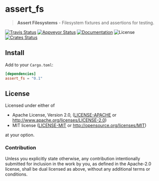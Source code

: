 # assert_fs

> **Assert Filesystems** - Filesystem fixtures and assertions for testing.

[![Travis Status](https://travis-ci.org/assert-rs/assert_fs.svg?branch=master)](https://travis-ci.org/assert-rs/assert_fs)
[![Appveyor Status](https://ci.appveyor.com/api/projects/status/kyjb91uim1xpyi8y/branch/master?svg=true)](https://ci.appveyor.com/project/epage/assert_fs)
[![Documentation](https://img.shields.io/badge/docs-master-blue.svg)][Documentation]
![License](https://img.shields.io/crates/l/assert_fs.svg)
[![Crates Status](https://img.shields.io/crates/v/assert_fs.svg)](https://crates.io/crates/assert_fs)

## Install

Add to your `Cargo.toml`:

```toml
[dependencies]
assert_fs = "0.1"
```

## License

Licensed under either of

 * Apache License, Version 2.0, ([LICENSE-APACHE](LICENSE-APACHE) or http://www.apache.org/licenses/LICENSE-2.0)
 * MIT license ([LICENSE-MIT](LICENSE-MIT) or http://opensource.org/licenses/MIT)

at your option.

### Contribution

Unless you explicitly state otherwise, any contribution intentionally
submitted for inclusion in the work by you, as defined in the Apache-2.0
license, shall be dual licensed as above, without any additional terms or
conditions.

[Crates.io]: https://crates.io/crates/assert_fs
[Documentation]: https://docs.rs/assert_fs

